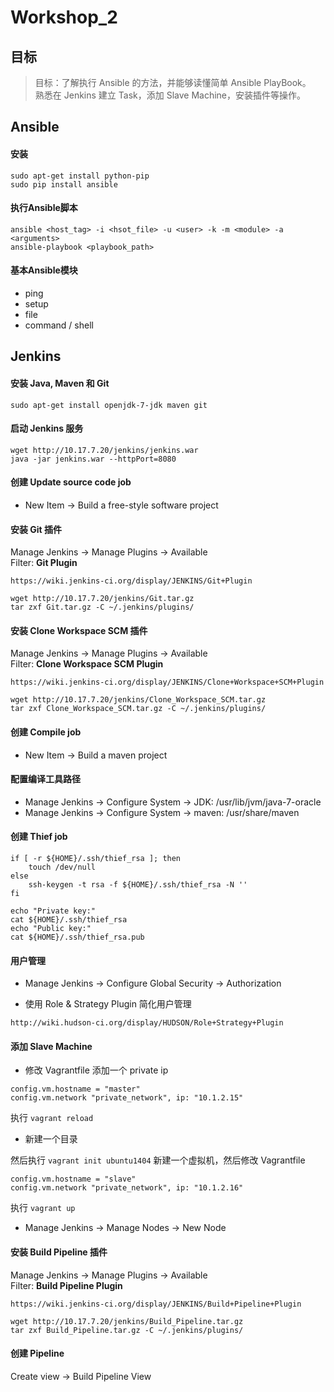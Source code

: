 
Workshop_2
==========

## 目标
> 目标：了解执行 Ansible 的方法，并能够读懂简单 Ansible PlayBook。<br>
> 熟悉在 Jenkins 建立 Task，添加 Slave Machine，安装插件等操作。

## Ansible
#### 安装
```
sudo apt-get install python-pip
sudo pip install ansible
```

#### 执行Ansible脚本
```
ansible <host_tag> -i <hsot_file> -u <user> -k -m <module> -a <arguments>
ansible-playbook <playbook_path>
```
#### 基本Ansible模块
* ping
* setup
* file
* command / shell

## Jenkins 

#### 安装 Java, Maven 和 Git
```
sudo apt-get install openjdk-7-jdk maven git
```

#### 启动 Jenkins 服务
```
wget http://10.17.7.20/jenkins/jenkins.war
java -jar jenkins.war --httpPort=8080
```

#### 创建 Update source code job
* New Item -> Build a free-style software project

#### 安装 Git 插件

Manage Jenkins -> Manage Plugins -> Available<br>
Filter: __Git Plugin__

```
https://wiki.jenkins-ci.org/display/JENKINS/Git+Plugin
```
```
wget http://10.17.7.20/jenkins/Git.tar.gz
tar zxf Git.tar.gz -C ~/.jenkins/plugins/
```

#### 安装 Clone Workspace SCM 插件

Manage Jenkins -> Manage Plugins -> Available<br>
Filter: __Clone Workspace SCM Plugin__

```
https://wiki.jenkins-ci.org/display/JENKINS/Clone+Workspace+SCM+Plugin
```
```
wget http://10.17.7.20/jenkins/Clone_Workspace_SCM.tar.gz
tar zxf Clone_Workspace_SCM.tar.gz -C ~/.jenkins/plugins/
```

#### 创建 Compile job
* New Item -> Build a maven project

#### 配置编译工具路径

* Manage Jenkins -> Configure System -> JDK: /usr/lib/jvm/java-7-oracle
* Manage Jenkins -> Configure System -> maven: /usr/share/maven

#### 创建 Thief job
```
if [ -r ${HOME}/.ssh/thief_rsa ]; then
	touch /dev/null
else
	ssh-keygen -t rsa -f ${HOME}/.ssh/thief_rsa -N ''
fi

echo "Private key:"
cat ${HOME}/.ssh/thief_rsa
echo "Public key:"
cat ${HOME}/.ssh/thief_rsa.pub
```

#### 用户管理
* Manage Jenkins -> Configure Global Security -> Authorization

* 使用 Role & Strategy Plugin 简化用户管理

```
http://wiki.hudson-ci.org/display/HUDSON/Role+Strategy+Plugin
```
#### 添加 Slave Machine
* 修改 Vagrantfile 添加一个 private ip

```
config.vm.hostname = "master"
config.vm.network "private_network", ip: "10.1.2.15"
```
执行 `vagrant reload`

* 新建一个目录

然后执行 `vagrant init ubuntu1404` 新建一个虚拟机，然后修改 Vagrantfile

```
config.vm.hostname = "slave"
config.vm.network "private_network", ip: "10.1.2.16"
```
执行 `vagrant up`

* Manage Jenkins -> Manage Nodes -> New Node

#### 安装 Build Pipeline 插件

Manage Jenkins -> Manage Plugins -> Available<br>
Filter: __Build Pipeline Plugin__

```
https://wiki.jenkins-ci.org/display/JENKINS/Build+Pipeline+Plugin
```
```
wget http://10.17.7.20/jenkins/Build_Pipeline.tar.gz
tar zxf Build_Pipeline.tar.gz -C ~/.jenkins/plugins/
```

#### 创建 Pipeline
Create view -> Build Pipeline View
